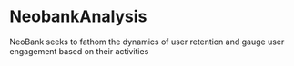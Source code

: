 # NeobankAnalysis
NeoBank seeks to fathom the dynamics of user retention and gauge user engagement based on their activities
